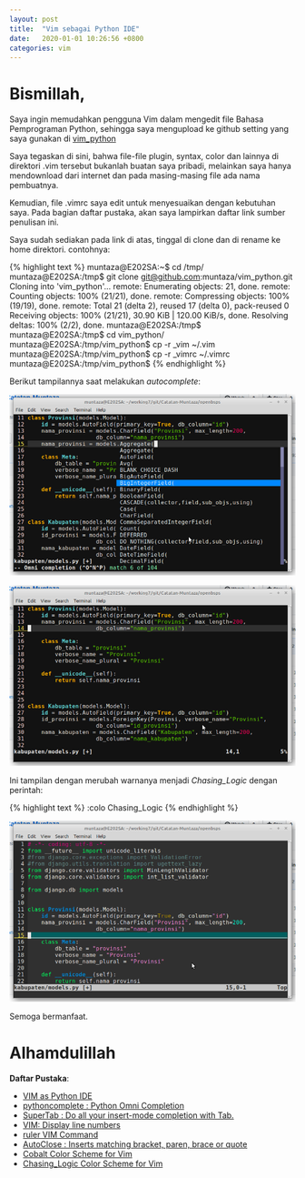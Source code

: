 ```yaml
---
layout: post
title:  "Vim sebagai Python IDE"
date:   2020-01-01 10:26:56 +0800
categories: vim
---
```


# Bismillah,

Saya ingin memudahkan pengguna Vim dalam mengedit file Bahasa
Pemprograman Python, sehingga saya mengupload ke github
setting yang saya gunakan di 
[vim_python](https://github.com/muntaza/vim_python)


Saya tegaskan di sini, bahwa file-file plugin, syntax, color dan lainnya di direktori
.vim tersebut bukanlah buatan saya pribadi, melainkan saya
hanya mendownload dari internet dan pada masing-masing file ada nama pembuatnya.

Kemudian, file .vimrc saya edit untuk menyesuaikan dengan kebutuhan saya. Pada
bagian daftar pustaka, akan saya lampirkan daftar link sumber penulisan ini.

Saya sudah sediakan pada link di atas, tinggal di clone dan di
rename ke home direktori. contohnya:

{% highlight text %}
muntaza@E202SA:~$ cd /tmp/
muntaza@E202SA:/tmp$ git clone git@github.com:muntaza/vim_python.git
Cloning into 'vim_python'...
remote: Enumerating objects: 21, done.
remote: Counting objects: 100% (21/21), done.
remote: Compressing objects: 100% (19/19), done.
remote: Total 21 (delta 2), reused 17 (delta 0), pack-reused 0
Receiving objects: 100% (21/21), 30.90 KiB | 120.00 KiB/s, done.
Resolving deltas: 100% (2/2), done.
muntaza@E202SA:/tmp$ 
muntaza@E202SA:/tmp$ cd vim_python/
muntaza@E202SA:/tmp/vim_python$ cp -r _vim ~/.vim
muntaza@E202SA:/tmp/vim_python$ cp -r _vimrc ~/.vimrc
muntaza@E202SA:/tmp/vim_python$ 
{% endhighlight %}

Berikut tampilannya saat melakukan _autocomplete_:

![gambar](/assets/vim.png)

![gambar2](/assets/vim2.png)

Ini tampilan dengan merubah warnanya menjadi _Chasing_Logic_
dengan perintah:

{% highlight text %}
:colo Chasing_Logic
{% endhighlight %}

![gambar3](/assets/vim3.png)

Semoga bermanfaat.

# Alhamdulillah


__Daftar Pustaka__:

- [VIM as Python IDE](https://200ok.ch/posts/vim-as-python-ide.html)
- [pythoncomplete : Python Omni Completion](https://www.vim.org/scripts/script.php?script_id=1542)
- [SuperTab : Do all your insert-mode completion with Tab.](https://www.vim.org/scripts/script.php?script_id=1643)
- [VIM: Display line numbers](https://vim.fandom.com/wiki/Display_line_numbers)
- [ruler VIM Command](https://www.hscripts.com/tutorials/vim-commands/ruler.html)
- [AutoClose : Inserts matching bracket, paren, brace or quote](https://www.vim.org/scripts/script.php?script_id=1849)
- [Cobalt Color Scheme for Vim](https://github.com/gkjgh/cobalt)
- [Chasing_Logic Color Scheme for Vim](https://github.com/flazz/vim-colorschemes/blob/master/colors/Chasing_Logic.vim)
